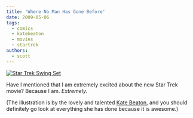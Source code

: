 ```yaml
---
title: 'Where No Man Has Gone Before'
date: 2009-05-06
tags:
  - comics
  - katebeaton
  - movies
  - startrek
authors:
  - scott
---
```


[![Star Trek Swing Set](/images/3507465899_b159404fb6.jpg)](http://www.flickr.com/photos/spaceninja/3507465899/)

Have I mentioned that I am extremely excited about the new Star Trek movie? Because I am. _Extremely._

(The illustration is by the lovely and talented [Kate Beaton](http://www.harkavagrant.com/), and you should definitely go look at everything she has done because it is awesome.)
